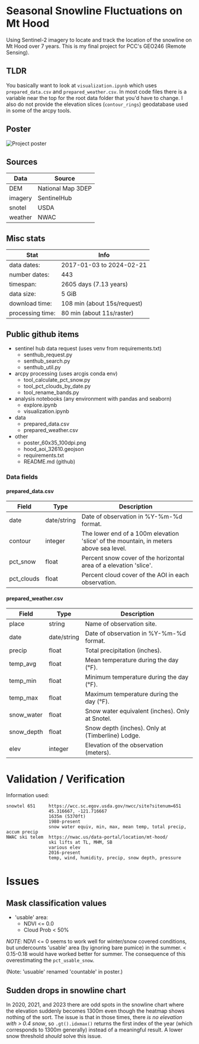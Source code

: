 # Seasonal Snowline Fluctuations on Mt Hood
Using Sentinel-2 imagery to locate and track the location of the snowline on Mt Hood over 7 years. This is my final project for PCC's GEO246 (Remote Sensing).

## TLDR

You basically want to look at `visualization.ipynb` which uses `prepared_data.csv` and `prepared_weather.csv`. In most code files there is a variable near the top for the root data folder that you'd have to change. I also do not provide the elevation slices (`contour_rings`) geodatabase used in some of the arcpy tools.

## Poster

![Project poster](poster_60x36_100dpi.png)

## Sources

|Data        |Source
|---|---|
|DEM         |National Map 3DEP
|imagery     |SentinelHub
|snotel      |USDA
|weather     |NWAC

## Misc stats

|Stat                |Info
|---|---
|data dates:         |2017-01-03 to 2024-02-21
|number dates:       |443
|timespan:           |2605 days (7.13 years)
|data size:          |5 GiB
|download time:      |108 min (about 15s/request)
|processing time:    |80 min (about 11s/raster)

## Public github items
- sentinel hub data request (uses venv from requirements.txt)
    - senthub_request.py
    - senthub_search.py
    - senthub_util.py
- arcpy processing (uses arcgis conda env)
    - tool_calculate_pct_snow.py
    - tool_pct_clouds_by_date.py
    - tool_rename_bands.py
- analysis notebooks (any environment with pandas and seaborn)
    - explore.ipynb
    - visualization.ipynb
- data
    - prepared_data.csv
    - prepared_weather.csv
- other
    - poster_60x35_100dpi.png
    - hood_aoi_32610.geojson
    - requirements.txt
    - README.md (github)

### Data fields

#### prepared_data.csv
|Field|Type|Description
|---|---|---
|date|date/string|Date of observation in %Y-%m-%d format.
|contour|integer|The lower end of a 100m elevation 'slice' of the mountain, in meters above sea level.
|pct_snow|float|Percent snow cover of the horizontal area of a elevation 'slice'.
|pct_clouds|float|Percent cloud cover of the AOI in each observation.

#### prepared_weather.csv
|Field|Type|Description
|---|---|---
|place|string|Name of observation site.
|date|date/string|Date of observation in %Y-%m-%d format.
|precip|float|Total precipitation (inches).
|temp_avg|float|Mean temperature during the day (°F).
|temp_min|float|Minimum temperature during the day (°F).
|temp_max|float|Maximum temperature during the day (°F).
|snow_water|float|Snow water equivalent (inches). Only at Snotel.
|snow_depth|float|Snow depth (inches). Only at (Timberline) Lodge.
|elev|integer|Elevation of the observation (meters).

# Validation / Verification

Information used:
```
snowtel 651     https://wcc.sc.egov.usda.gov/nwcc/site?sitenum=651
                45.316667, -121.716667
                1635m (5370ft)
                1980-present
                snow water equiv, min, max, mean temp, total precip, accum precip
NWAC ski telem  https://nwac.us/data-portal/location/mt-hood/
                ski lifts at TL, MHM, SB
                various elev
                2016-present
                temp, wind, humidity, precip, snow depth, pressure
```

# Issues
## Mask classification values

- 'usable' area:
    - NDVI        <= 0.0
    - Cloud Prob  <  50%

_NOTE_: NDVI <= 0 seems to work well for winter/snow covered conditions, but undercounts 'usable' area (by ignoring bare pumice) in the summer. < 0.15-0.18 would have worked better for summer. The consequence of this overestimating the `pct_usable_snow`.

(Note: 'usuable' renamed 'countable' in poster.)

## Sudden drops in snowline chart

In 2020, 2021, and 2023 there are odd spots in the snowline chart where the elevation suddenly becomes 1300m even though the heatmap shows nothing of the sort. The issue is that in those times, there _is no elevation with > 0.4 snow_, so `.gt().idxmax()` returns the first index of the year (which corresponds to 1300m generally) instead of a meaningful result. A lower snow threshold _should_ solve this issue.